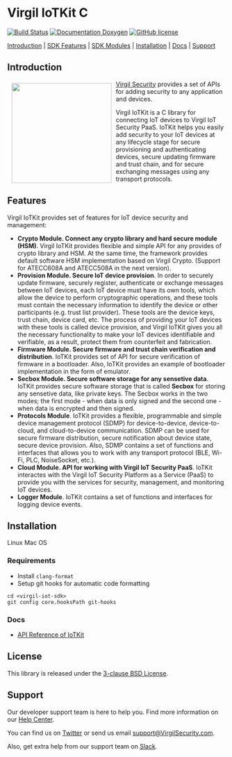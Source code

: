 # Virgil IoTKit C

[![Build Status](https://travis-ci.com/VirgilSecurity/virgil-iot-sdk.svg?branch=master)](https://travis-ci.com/VirgilSecurity/virgil-iot-sdk)
[![Documentation Doxygen](https://img.shields.io/badge/docs-doxygen-blue.svg)](http://VirgilSecurity.github.io/virgil-iot-sdk)
[![GitHub license](https://img.shields.io/badge/license-BSD%203--Clause-blue.svg)](https://raw.githubusercontent.com/VirgilSecurity/virgil-iot-sdk/release/LICENSE)

[Introduction](#introduction) | [SDK Features](#sdk-features) | [SDK Modules](#sdk-modules) | [Installation](#installation) | [Docs](#docs) | [Support](#support)

## Introduction

<a href="https://developer.virgilsecurity.com/docs"><img width="230px" src="https://cdn.virgilsecurity.com/assets/images/github/logos/virgil-logo-red.png" align="left" hspace="10" vspace="6"></a>[Virgil Security](https://virgilsecurity.com) provides a set of APIs for adding security to any application and devices.

Virgil IoTKit is a C library for connecting IoT devices to Virgil IoT Security PaaS. IoTKit helps you easily add security to your IoT devices at any lifecycle stage for secure provisioning and authenticating devices, secure updating firmware and trust chain, and for secure exchanging messages using any transport protocols.


## Features
Virgil IoTKit provides set of features for IoT device security and management:
- **Crypto Module. Connect any crypto library and hard secure module (HSM)**. Virgil IoTKit provides flexible and simple API for any provides of crypto library and HSM. At the same time, the framework provides default software HSM implementation based on Virgil Crypto. (Support for ATECC608A and ATECC508A in the next version).
- **Provision Module. Secure IoT device provision**. In order to securely update firmware, securely register, authenticate or exchange messages between IoT devices, each IoT device must have its own tools, which allow the device to perform cryptographic operations, and these tools must contain the necessary information to identify the device or other participants (e.g. trust list provider). These tools are the device keys, trust chain, device card, etc. The process of providing your IoT devices with these tools is called device provision, and Virgil IoTKit gives you all the necessary functionality to make your IoT devices identifiable and verifiable, as a result, protect them from counterfeit and fabrication.
- **Firmware Module. Secure firmware and trust chain verification and distribution**. IoTKit provides set of API for secure verification of firmware in a bootloader. Also, IoTKit provides an example of bootloader implementation in the form of emulator.
- **Secbox Module. Secure software storage for any sensetive data**. IoTKit provides secure software storage that is called **Secbox** for storing any sensetive data, like private keys. The Secbox works in the two modes; the first mode - when data is only signed and the second one - when data is encrypted and then signed.
- **Protocols Module**. IoTKit provides a flexible, programmable and simple device management protocol (SDMP) for device-to-device, device-to-cloud, and cloud-to-device communication. SDMP can be used for secure firmware distribution, secure notification about device state, secure device provision. Also, SDMP contains a set of functions and interfaces that allows you to work with any transport protocol (BLE, Wi-Fi, PLC, NoiseSocket, etc.).  
- **Cloud Module. API for working with Virgil IoT Security PaaS**. IoTKit interactes with the Virgil IoT Security Platform as a Service (PaaS) to provide you with the services for security, management, and monitoring IoT devices.
- **Logger Module**. IoTKit contains a set of functions and interfaces for logging device events.


## Installation

Linux
Mac OS


### Requirements

- Install `clang-format`
- Setup git hooks for automatic code formatting

```
cd <virgil-iot-sdk>
git config core.hooksPath git-hooks
```

### Docs
- [API Reference of IoTKit](http://VirgilSecurity.github.io/virgil-iot-sdk)


## License

This library is released under the [3-clause BSD License](LICENSE).

## Support
Our developer support team is here to help you. Find more information on our [Help Center](https://help.virgilsecurity.com/).

You can find us on [Twitter](https://twitter.com/VirgilSecurity) or send us email support@VirgilSecurity.com.

Also, get extra help from our support team on [Slack](https://virgilsecurity.com/join-community).
